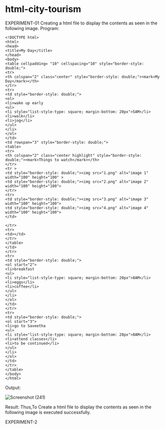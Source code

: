 # html-city-tourism
EXPERIMENT-01
Creating a html file to display the contents as seen in the following image.
Program:
```
<!DOCTYPE html>
<html>
<head>
<title>My Day</title>
</head>
<body>
<table cellpadding= "10" cellspacing="10" style="border-style: double;">
<tr>
<th colspan="2" class="center" style="border-style: double;"><mark>My Day</mark></th>
</tr>
<tr>
<td style="border-style: double;">
<ol>
<li>wake up early
<ul>
<li style="list-style-type: square; margin-bottom: 20px">5AM</li>
<li>walk</li>
<li>jog</li>
</ul>
</li>
</ol>
</td>
<td rowspan="3" style="border-style: double;">
<table>
<tr>
<th colspan="2" class="center highlight" style="border-style: double;"><mark>Things to watch</mark></th>
</tr>
<tr >
<td style="border-style: double;"><img src="1.png" alt="image 1" width="100" height="100" >
<td style="border-style: double;"><img src="2.png" alt="image 2" width="100" height="100">
</tr>
<tr>
<td style="border-style: double;"><img src="3.png" alt="image 3" width="100" height="100">
<td style="border-style: double;"><img src="4.png" alt="image 4" width="100" height="100">
</td>

</tr>
<tr>
<td></td>
</tr>
</table>
</td>
</tr>
<tr>
<td style="border-style: double;">
<ol start="2">
<li>breakfast
<ul>
<li style="list-style-type: square; margin-bottom: 20px">8AM</li>
<li>eggs</li>
<li>coffee</li>
</ul>
</li>
</ol>
</td>
</tr>
<tr>
<td style="border-style: double;">
<ol start="3">
<li>go to Saveetha
<ul>
<li style="list-style-type: square; margin-bottom: 20px">8AM</li>
<li>attend classes</li>
<li>to be continued</li>
</ul>
</li>
</ol>
</td>
</tr>
</table>
</body>
</html>
```
Output:

![Screenshot (241)](https://github.com/user-attachments/assets/81d97e20-2cae-4954-950d-47348e177923)

Result:
Thus,To Create a html file to display the contents as seen in the following image is executed successfully.

EXPERIMENT-2
